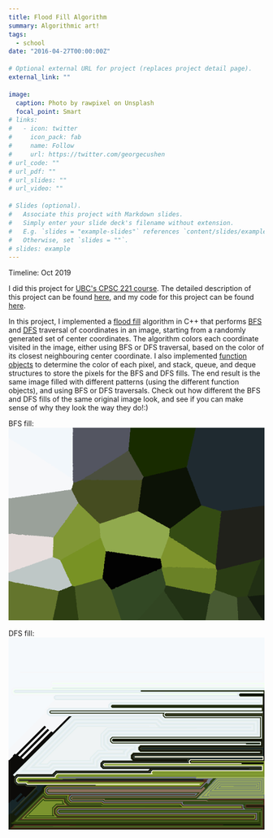 ```yaml
---
title: Flood Fill Algorithm
summary: Algorithmic art!
tags:
  - school
date: "2016-04-27T00:00:00Z"

# Optional external URL for project (replaces project detail page).
external_link: ""

image:
  caption: Photo by rawpixel on Unsplash
  focal_point: Smart
# links:
#   - icon: twitter
#     icon_pack: fab
#     name: Follow
#     url: https://twitter.com/georgecushen
# url_code: ""
# url_pdf: ""
# url_slides: ""
# url_video: ""

# Slides (optional).
#   Associate this project with Markdown slides.
#   Simply enter your slide deck's filename without extension.
#   E.g. `slides = "example-slides"` references `content/slides/example-slides.md`.
#   Otherwise, set `slides = ""`.
# slides: example
---
```


Timeline: Oct 2019

I did this project for [UBC's CPSC 221 course](https://courses.students.ubc.ca/cs/courseschedule?pname=subjarea&tname=subj-course&dept=CPSC&course=221). The detailed description of this project can be found [here](https://www.students.cs.ubc.ca/~cs-221/2019W1/mps/p2/), and my code for this project can be found [here](https://github.com/gokcedilek/Flood-Fill-using-BFS-DFS).

In this project, I implemented a [flood fill](https://en.wikipedia.org/wiki/Flood_fill) algorithm in C++ that performs [BFS](https://en.wikipedia.org/wiki/Breadth-first_search) and [DFS](https://en.wikipedia.org/wiki/Depth-first_search) traversal of coordinates in an image, starting from a randomly generated set of center coordinates.
The algorithm colors each coordinate visited in the image, either using BFS or DFS traversal, based on the color of its closest neighbouring center coordinate. I also implemented [function objects](https://en.wikipedia.org/wiki/Function_object#:~:text=In%20computer%20programming%2C%20a%20function,objects%20are%20often%20called%20functors.) to determine the color of each pixel, and stack, queue, and deque structures to store the pixels for the BFS and DFS fills. The end result is the same image filled with different patterns (using the different function objects), and using BFS or DFS traversals. Check out how different the BFS and DFS fills of the same original image look, and see if you can make sense of why they look the way they do!:)

BFS fill:
![BFS fill](bfssolidparkbig.png)

DFS fill:
![DFS fill](dfssolidparkbig.png)
